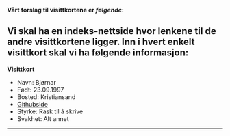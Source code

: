 **Vårt forslag til visittkortene er *følgende*:** 

Vi skal ha en indeks-nettside hvor lenkene til de andre visittkortene ligger.
Inn i hvert enkelt visittkort skal vi ha følgende informasjon:
---------------------------------------------------
**Visittkort**
* Navn: Bjørnar
* Født: 23.09.1997
* Bosted: Kristiansand
* [Githubside](https://github.com/bjornarnevland/bjornarnevland)
* Styrke: Rask til å skrive
* Svakhet: Alt annet
----------------------------------------------------
